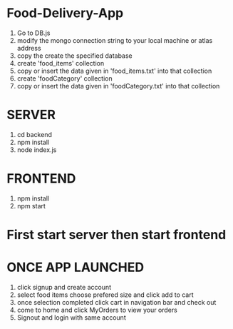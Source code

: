 # Food-Delivery-App

1. Go to DB.js
2. modify the mongo connection string to your local machine or atlas address
3. copy the create the specified database
4. create 'food_items' collection
5. copy or insert the data given in 'food_items.txt' into that collection
6. create 'foodCategory' collection
7. copy or insert the data given in 'foodCategory.txt' into that collection

# SERVER
1. cd backend
2. npm install
3. node index.js

# FRONTEND
1. npm install
2. npm start

# First start server then start frontend

# ONCE APP LAUNCHED
1. click signup and create account
2. select food items choose prefered size and click add to cart
3. once selection completed click cart in navigation bar and check out
4. come to home and click MyOrders to view your orders
5. Signout and login with same account
